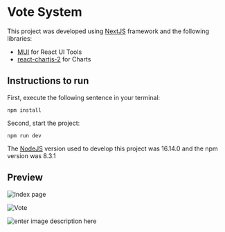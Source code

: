 # Vote System
This project was developed using [NextJS](https://nextjs.org/) framework and the following libraries:

 - [MUI](https://mui.com/) for React UI Tools
 - [react-chartjs-2](https://react-chartjs-2.js.org/) for Charts
 
 ## Instructions to run
 First, execute the following sentence in your terminal:
 

    npm install
  
 Second, start the project:
  

    npm run dev
  
  The [NodeJS](https://nodejs.org/en/) version used to develop this project was 16.14.0 and the npm version was 8.3.1
 
 ## Preview
![Index page](https://media.discordapp.net/attachments/753000876494290995/979464335476813884/unknown.png?width=951&height=473)

![Vote](https://media.discordapp.net/attachments/753000876494290995/979464534693670983/unknown.png?width=962&height=473)

![enter image description here](https://media.discordapp.net/attachments/753000876494290995/979464564938780762/unknown.png?width=1025&height=377)